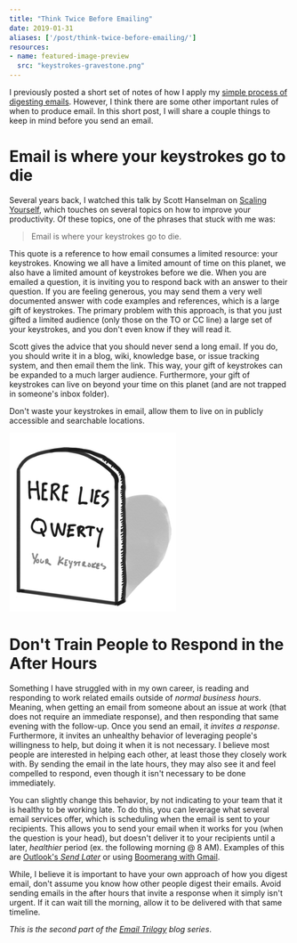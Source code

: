 ```yaml
---
title: "Think Twice Before Emailing"
date: 2019-01-31
aliases: ['/post/think-twice-before-emailing/']
resources:
- name: featured-image-preview
  src: "keystrokes-gravestone.png"
---
```


I previously posted a short set of notes of how I apply my [simple process of digesting emails](/post/simple-email-process/). However, I think there are some other important rules of when to produce email. In this short post, I will share a couple things to keep in mind before you send an email.

# Email is where your keystrokes go to die

Several years back, I watched this talk by Scott Hanselman on [Scaling Yourself](https://www.youtube.com/watch?v=FS1mnISoG7U), which touches on several topics on how to improve your productivity. Of these topics, one of the phrases that stuck with me was:

> Email is where your keystrokes go to die.

This quote is a reference to how email consumes a limited resource: your keystrokes. Knowing we all have a limited amount of time on this planet, we also have a limited amount of keystrokes before we die. When you are emailed a question, it is inviting you to respond back with an answer to their question. If you are feeling generous, you may send them a very well documented answer with code examples and references, which is a large gift of keystrokes. The primary problem with this approach, is that you just gifted a limited audience (only those on the TO or CC line) a large set of your keystrokes, and you don't even know if they will read it.

Scott gives the advice that you should never send a long email. If you do, you should write it in a blog, wiki, knowledge base, or issue tracking system, and then email them the link. This way, your gift of keystrokes can be expanded to a much larger audience. Furthermore, your gift of keystrokes can live on beyond your time on this planet (and are not trapped in someone's inbox folder).

Don't waste your keystrokes in email, allow them to live on in publicly accessible and searchable locations.

![QWERTY Gravestone](keystrokes-gravestone.png)

# Don't Train People to Respond in the After Hours

Something I have struggled with in my own career, is reading and responding to work related emails outside of _normal business hours_. Meaning, when getting an email from someone about an issue at work (that does not require an immediate response), and then responding that same evening with the follow-up. Once you send an email, it *invites a response*. Furthermore, it invites an unhealthy behavior of leveraging people's willingness to help, but doing it when it is not necessary. I believe most people are interested in helping each other, at least those they closely work with. By sending the email in the late hours, they may also see it and feel compelled to respond, even though it isn't necessary to be done immediately.

You can slightly change this behavior, by not indicating to your team that it is healthy to be working late. To do this, you can leverage what several email services offer, which is scheduling when the email is sent to your recipients. This allows you to send your email when it works for you (when the question is your head), but doesn't deliver it to your recipients until a later, _healthier_ period (ex. the following morning @ 8 AM). Examples of this are [Outlook's _Send Later_](https://support.office.com/en-us/article/delay-or-schedule-the-delivery-of-email-messages-in-outlook-for-mac-a02097de-76c2-4895-9557-0818ef229024) or using [Boomerang with Gmail](https://www.boomeranggmail.com/).

While, I believe it is important to have your own approach of how you digest email, don't assume you know how other people digest their emails. Avoid sending emails in the after hours that invite a response when it simply isn't urgent. If it can wait till the morning, allow it to be delivered with that same timeline.

_This is the second part of the [Email Trilogy](/blog-series#email-trilogy) blog series_.
